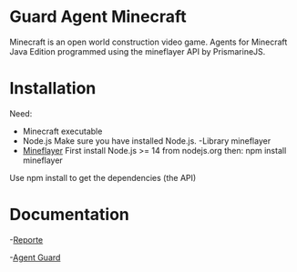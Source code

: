 
# Guard Agent Minecraft
Minecraft is an open world construction video game.
Agents for Minecraft Java Edition programmed using the mineflayer API by PrismarineJS.
# Installation
Need:
- Minecraft executable
- Node.js
Make sure you have installed Node.js.
-Library mineflayer
- [Mineflayer](https://mineflayer.prismarine.js.org/#/)
First install Node.js >= 14 from nodejs.org then:
npm install mineflayer

Use npm install to get the dependencies (the API)

# Documentation
-[Reporte](https://docs.google.com/document/d/1Aada9jQGHJBi4p0xcqCOjj-3NgkaUcE6/edit?usp=sharing&ouid=100156102044882042294&rtpof=true&sd=true)

-[Agent Guard](https://youtu.be/te8nnIWLXxQ)

